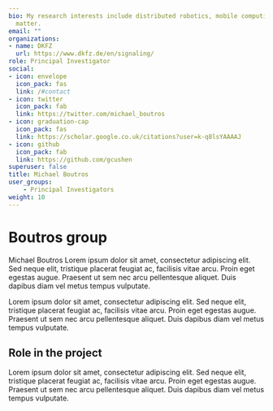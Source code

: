 ```yaml
---
bio: My research interests include distributed robotics, mobile computing and programmable
  matter.
email: ""
organizations:
- name: DKFZ
  url: https://www.dkfz.de/en/signaling/
role: Principal Investigator
social:
- icon: envelope
  icon_pack: fas
  link: /#contact
- icon: twitter
  icon_pack: fab
  link: https://twitter.com/michael_boutros
- icon: graduation-cap
  icon_pack: fas
  link: https://scholar.google.co.uk/citations?user=k-q8lsYAAAAJ
- icon: github
  icon_pack: fab
  link: https://github.com/gcushen
superuser: false
title: Michael Boutros
user_groups:
    - Principal Investigators
weight: 10
---
```


# Boutros group

Michael Boutros Lorem ipsum dolor sit amet, consectetur adipiscing elit. Sed neque elit, tristique placerat feugiat ac, facilisis vitae arcu. Proin eget egestas augue. Praesent ut sem nec arcu pellentesque aliquet. Duis dapibus diam vel metus tempus vulputate.

Lorem ipsum dolor sit amet, consectetur adipiscing elit. Sed neque elit, tristique placerat feugiat ac, facilisis vitae arcu. Proin eget egestas augue. Praesent ut sem nec arcu pellentesque aliquet. Duis dapibus diam vel metus tempus vulputate.

## Role in the project

Lorem ipsum dolor sit amet, consectetur adipiscing elit. Sed neque elit, tristique placerat feugiat ac, facilisis vitae arcu. Proin eget egestas augue. Praesent ut sem nec arcu pellentesque aliquet. Duis dapibus diam vel metus tempus vulputate.
